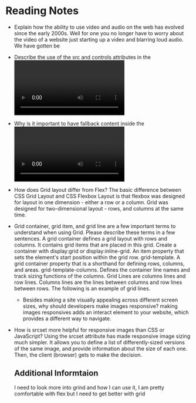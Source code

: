 # Reading Notes

- Explain how the ability to use video and audio on the web has evolved since the early 2000s. Well for one you no longer have to worry about the video of a website just starting up a video and blarring loud audio. We have gotten be
- Describe the use of the src and controls attributes in the <video> element. The controls attribute is a boolean attribute. When present, it specifies that video controls should be displayed. 
- Why is it important to have fallback content inside the <video> element? A fallback is a generic, one-size-fits-all response that's a better placeholder than what the browser would provide by default when a request fails. Some examples are: An alternative to the "missing image" placeholder. An HTML alternative to the standard "no network connection available" page
  
- How does Grid layout differ from Flex? The basic difference between CSS Grid Layout and CSS Flexbox Layout is that flexbox was designed for layout in one dimension - either a row or a column. Grid was designed for two-dimensional layout - rows, and columns at the same time.
- Grid container, grid item, and grid line are a few important terms to understand when using Grid. Please describe these terms in a few sentences.  A grid container defines a grid layout with rows and columns. It contains grid items that are placed in this grid. Create a container with display:grid or display:inline-grid. An item property that sets the element's start position within the grid row. grid-template. A grid container property that is a shorthand for defining rows, columns, and areas. grid-template-columns. Defines the container line names and track sizing functions of the columns. Grid Lines are columns lines and row lines. Columns lines are the lines between columns and row lines between rows. The following is an example of grid lines.
  - Besides making a site visually appealing across different screen sizes, why should developers make images responsive? making images responsives adds an interact element to your website, which provides a different way to navigate.
- How is srcset more helpful for responsive images than CSS or JavaScript? Using the srcset attribute has made responsive image sizing much simpler. It allows you to define a list of differently-sized versions of the same image, and provide information about the size of each one. Then, the client (browser) gets to make the decision.
  
  
  ## Additional Informtaion
  
  I need to look more into grind and how I can use it, I am pretty comfortable with flex but I need to get better with grid
  
  
